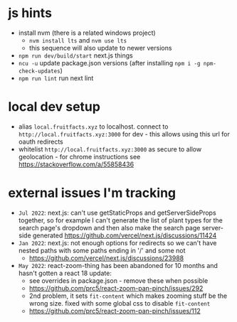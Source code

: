 # js hints

- install nvm (there is a related windows project)
  - `nvm install lts` and `nvm use lts`
  - this sequence will also update to newer versions
- `npm run dev/build/start` next.js things
- `ncu -u` update package.json versions (after installing `npm i -g npm-check-updates`)
- `npm run lint` run next lint

# local dev setup

- alias `local.fruitfacts.xyz` to localhost. connect to `http://local.fruitfacts.xyz:3000` for dev - this allows using this url for oauth redirects
- whitelist `http://local.fruitfacts.xyz:3000` as secure to allow geolocation - for chrome instructions see https://stackoverflow.com/a/55858436

# external issues I'm tracking

- `Jul 2022`: next.js: can't use getStaticProps and getServerSideProps together, so for example I can't generate the list of plant types for the search page's dropdown and then also make the search page server-side generated https://github.com/vercel/next.js/discussions/11424
- `Jan 2022`: next.js: not enough options for redirects so we can't have nested paths with some paths ending in '/' and some not
  - https://github.com/vercel/next.js/discussions/23988
- `May 2022`: react-zoom-thing has been abandoned for 10 months and hasn't gotten a react 18 update:
  - see overrides in package.json - remove these when possible
  - https://github.com/prc5/react-zoom-pan-pinch/issues/292
  - 2nd problem, it sets `fit-content` which makes zooming stuff be the wrong size. fixed with some global css to disable `fit-content`
  - https://github.com/prc5/react-zoom-pan-pinch/issues/112
